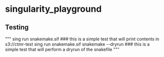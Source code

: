 # singularity_playground

## Testing
"""
sing run snakemake.sif ### this is a simple test that will print contents in s3://ctmr-test
sing run snakemake.sif snakemake --dryrun ### this is a simple test that will perform a dryrun of the snakefile
"""
